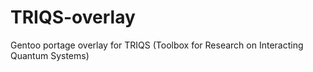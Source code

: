 TRIQS-overlay
=============

Gentoo portage overlay for TRIQS (Toolbox for Research on Interacting Quantum Systems)